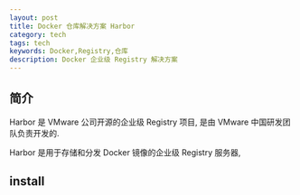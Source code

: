 ```yaml
---
layout: post
title: Docker 仓库解决方案 Harbor
category: tech
tags: tech
keywords: Docker,Registry,仓库
description: Docker 企业级 Registry 解决方案
---
```


## 简介

Harbor 是 VMware 公司开源的企业级 Registry 项目, 是由 VMware 中国研发团队负责开发的.

Harbor 是用于存储和分发 Docker 镜像的企业级 Registry 服务器, 

## install
